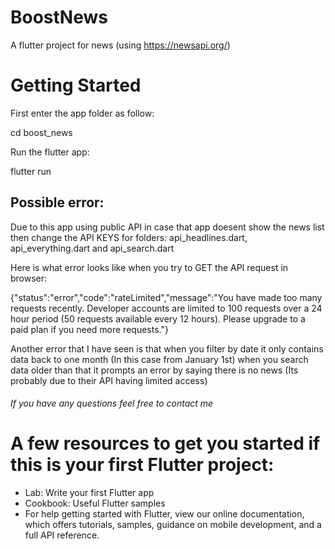 # BoostNews
A flutter project for news (using https://newsapi.org/)

# Getting Started
First enter the app folder as follow:

cd boost_news

Run the flutter app:

flutter run

## Possible error:
Due to this app using public API in case that app doesent show the news list then change the API KEYS for folders: api_headlines.dart, api_everything.dart and api_search.dart

Here is what error looks like when you try to GET the API request in browser:

{"status":"error","code":"rateLimited","message":"You have made too many requests recently. Developer accounts are limited to 100 requests over a 24 hour period (50 requests available every 12 hours). Please upgrade to a paid plan if you need more requests."}

Another error that I have seen is that when you filter by date it only contains data back to one month (In this case from January 1st) when you search data older than that it prompts an error by saying there is no news (Its probably due to their API having limited access)

###### If you have any questions feel free to contact me
# A few resources to get you started if this is your first Flutter project:
- Lab: Write your first Flutter app
- Cookbook: Useful Flutter samples
- For help getting started with Flutter, view our online documentation, which offers tutorials, samples, guidance on mobile development, and a full API reference.

